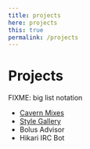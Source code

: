 ```yaml
---
title: projects
here: projects
this: true
permalink: /projects
---
```


# Projects

FIXME: big list notation

 - [Cavern Mixes](/cvmix)
 - [Style Gallery](/markup.html)
 - Bolus Advisor
 - Hikari IRC Bot